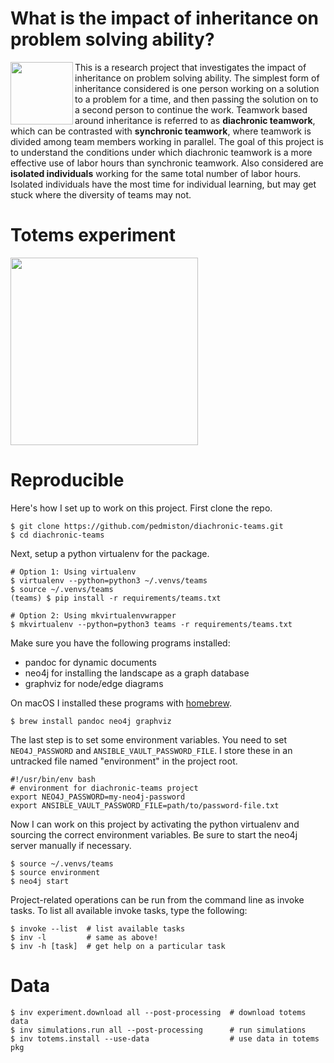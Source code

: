 # What is the impact of inheritance on problem solving ability?

<img src="https://github.com/pedmiston/diachronic-teams/raw/master/img/team-structures-all.png" align="left" width="100">

This is a research project that investigates the impact of inheritance on problem solving ability. The simplest form of inheritance considered is one person working on a solution to a problem for a time, and then passing the solution on to a second person to continue the work. Teamwork based around inheritance is referred to as **diachronic teamwork**, which can be contrasted with **synchronic teamwork**, where teamwork is divided among team members working in parallel. The goal of this project is to understand the conditions under which diachronic teamwork is a more effective use of labor hours than synchronic teamwork. Also considered are **isolated individuals** working for the same total number of labor hours. Isolated individuals have the most time for individual learning, but may get stuck where the diversity of teams may not.

# Totems experiment

<img src="https://github.com/pedmiston/diachronic-teams/raw/master/img/landscape-sample.png" width="300">

# Reproducible

Here's how I set up to work on this project. First clone the repo.

    $ git clone https://github.com/pedmiston/diachronic-teams.git
    $ cd diachronic-teams

Next, setup a python virtualenv for the package.

    # Option 1: Using virtualenv
    $ virtualenv --python=python3 ~/.venvs/teams
    $ source ~/.venvs/teams
    (teams) $ pip install -r requirements/teams.txt

    # Option 2: Using mkvirtualenvwrapper
    $ mkvirtualenv --python=python3 teams -r requirements/teams.txt

Make sure you have the following programs installed:

- pandoc for dynamic documents
- neo4j for installing the landscape as a graph database
- graphviz for node/edge diagrams

On macOS I installed these programs with [homebrew](https://brew.sh).

    $ brew install pandoc neo4j graphviz

The last step is to set some environment variables. You need to set `NEO4J_PASSWORD` and `ANSIBLE_VAULT_PASSWORD_FILE`. I store these in an untracked file named "environment" in the project root.

    #!/usr/bin/env bash
    # environment for diachronic-teams project
    export NEO4J_PASSWORD=my-neo4j-password
    export ANSIBLE_VAULT_PASSWORD_FILE=path/to/password-file.txt

Now I can work on this project by activating the python virtualenv and sourcing the correct environment variables. Be sure to start the neo4j server manually if necessary.

    $ source ~/.venvs/teams
    $ source environment
    $ neo4j start

Project-related operations can be run from the command line as invoke tasks. To list all available invoke tasks, type the following:

    $ invoke --list  # list available tasks
    $ inv -l         # same as above!
    $ inv -h [task]  # get help on a particular task

# Data

    $ inv experiment.download all --post-processing  # download totems data
    $ inv simulations.run all --post-processing      # run simulations
    $ inv totems.install --use-data                  # use data in totems pkg
